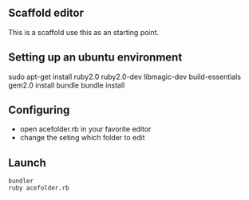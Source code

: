 ## Scaffold editor

This is a scaffold use this as an starting point.

## Setting up an ubuntu environment

  sudo apt-get install ruby2.0 ruby2.0-dev libmagic-dev build-essentials
  gem2.0 install bundle
  bundle install

## Configuring

 * open acefolder.rb in your favorite editor
 * change the seting which folder to edit


## Launch

    bundler
    ruby acefolder.rb
